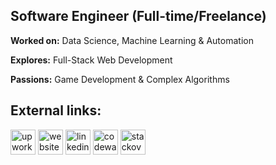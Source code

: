 ## **Software Engineer (Full-time/Freelance)**
**Worked on:** Data Science, Machine Learning & Automation

**Explores:** Full-Stack Web Development

**Passions:** Game Development & Complex Algorithms

## External links:
[<img src='https://cdn.simpleicons.org/upwork/black/white' alt='upwork' height='40'>](https://www.upwork.com/freelancers/~0134c73d8fad9c2581)     [<img src='https://cdn.simpleicons.org/googlechrome/black/white' alt='website' height='40'>](https://castilloglenn.github.io/)     [<img src='https://cdn.simpleicons.org/linkedin/black/white' alt='linkedin' height='40'>](https://www.linkedin.com/in/allen-glenn-castillo/)     [<img src='https://cdn.simpleicons.org/codewars/black/white' alt='codewars' height='40'>](https://www.codewars.com/users/castilloglenn)     [<img src='https://cdn.simpleicons.org/stackoverflow/black/white' alt='stackoverflow' height='40'>](https://stackoverflow.com/users/12091931/glenn)     
